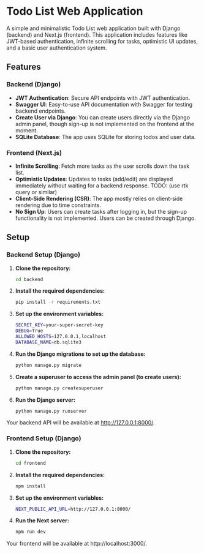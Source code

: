 # Todo List Web Application

A simple and minimalistic Todo List web application built with Django (backend) and Next.js (frontend). This application includes features like JWT-based authentication, infinite scrolling for tasks, optimistic UI updates, and a basic user authentication system.

## Features

### Backend (Django)
- **JWT Authentication**: Secure API endpoints with JWT authentication.
- **Swagger UI**: Easy-to-use API documentation with Swagger for testing backend endpoints.
- **Create User via Django**: You can create users directly via the Django admin panel, though sign-up is not implemented on the frontend at the moment.
- **SQLite Database**: The app uses SQLite for storing todos and user data.

### Frontend (Next.js)
- **Infinite Scrolling**: Fetch more tasks as the user scrolls down the task list.
- **Optimistic Updates**: Updates to tasks (add/edit) are displayed immediately without waiting for a backend response. TODO: (use rtk query or similar)
- **Client-Side Rendering (CSR)**: The app mostly relies on client-side rendering due to time constraints.
- **No Sign Up**: Users can create tasks after logging in, but the sign-up functionality is not implemented. Users can be created through Django.

## Setup

### Backend Setup (Django)

1. **Clone the repository:**
   ```bash
   cd backend

2. **Install the required dependencies:**
   ```bash
   pip install -r requirements.txt

3. **Set up the environment variables:**
   ```bash
   SECRET_KEY=your-super-secret-key
   DEBUG=True
   ALLOWED_HOSTS=127.0.0.1,localhost
   DATABASE_NAME=db.sqlite3

4. **Run the Django migrations to set up the database:**
   ```bash
   python manage.py migrate

5. **Create a superuser to access the admin panel (to create users):**
   ```bash
   python manage.py createsuperuser

6. **Run the Django server:**
   ```bash
   python manage.py runserver

Your backend API will be available at http://127.0.0.1:8000/.


### Frontend Setup (Django)

1. **Clone the repository:**
   ```bash
   cd frontend

2. **Install the required dependencies:**
   ```bash
   npm install

3. **Set up the environment variables:**
   ```bash
   NEXT_PUBLIC_API_URL=http://127.0.0.1:8000/

4. **Run the Next server:**
   ```bash
   npm run dev

Your frontend will be available at http://localhost:3000/.